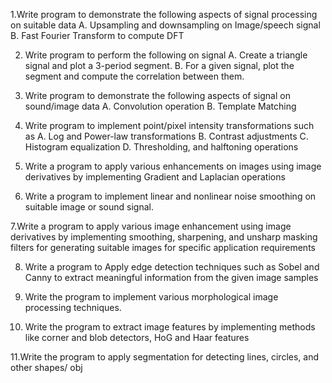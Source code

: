 1.Write program to demonstrate the following aspects of signal processing
on suitable data
  A. Upsampling and downsampling on Image/speech signal
  B. Fast Fourier Transform to compute DFT

2. Write program to perform the following on signal
  A. Create a triangle signal and plot a 3-period segment. 
  B. For a given signal, plot the segment and compute the correlation between them.

3. Write program to demonstrate the following aspects of signal on sound/image data
  A. Convolution operation
  B. Template Matching

4. Write program to implement point/pixel intensity transformations such as
  A. Log and Power-law transformations
  B. Contrast adjustments
  C. Histogram equalization
  D. Thresholding, and halftoning operations

5. Write a program to apply various enhancements on images using image derivatives by implementing Gradient and Laplacian operations

6. Write a program to implement linear and nonlinear noise smoothing on suitable image or sound signal.

7.Write a program to apply various image enhancement using image derivatives by implementing smoothing, sharpening, and unsharp masking filters for generating suitable images for specific application requirements

8. Write a program to Apply edge detection techniques such as Sobel and Canny to extract meaningful information from the given image samples

9. Write the program to implement various morphological image processing techniques.

10. Write the program to extract image features by implementing methods like corner and blob detectors, HoG and Haar features

11.Write the program to apply segmentation for detecting lines, circles, and other shapes/ obj
